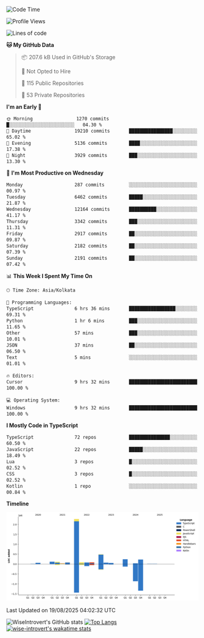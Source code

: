 <!--START_SECTION:waka-->
![Code Time](http://img.shields.io/badge/Code%20Time-2%2C445%20hrs%2043%20mins-blue)

![Profile Views](http://img.shields.io/badge/Profile%20Views-0-blue)

![Lines of code](https://img.shields.io/badge/From%20Hello%20World%20I%27ve%20Written-4.0%20million%20lines%20of%20code-blue)

**🐱 My GitHub Data** 

> 📦 207.6 kB Used in GitHub's Storage 
 > 
> 🚫 Not Opted to Hire
 > 
> 📜 115 Public Repositories 
 > 
> 🔑 53 Private Repositories 
 > 
**I'm an Early 🐤** 

```text
🌞 Morning                1270 commits        █░░░░░░░░░░░░░░░░░░░░░░░░   04.30 % 
🌆 Daytime                19210 commits       ████████████████░░░░░░░░░   65.02 % 
🌃 Evening                5136 commits        ████░░░░░░░░░░░░░░░░░░░░░   17.38 % 
🌙 Night                  3929 commits        ███░░░░░░░░░░░░░░░░░░░░░░   13.30 % 
```
📅 **I'm Most Productive on Wednesday** 

```text
Monday                   287 commits         ░░░░░░░░░░░░░░░░░░░░░░░░░   00.97 % 
Tuesday                  6462 commits        █████░░░░░░░░░░░░░░░░░░░░   21.87 % 
Wednesday                12164 commits       ██████████░░░░░░░░░░░░░░░   41.17 % 
Thursday                 3342 commits        ███░░░░░░░░░░░░░░░░░░░░░░   11.31 % 
Friday                   2917 commits        ██░░░░░░░░░░░░░░░░░░░░░░░   09.87 % 
Saturday                 2182 commits        ██░░░░░░░░░░░░░░░░░░░░░░░   07.39 % 
Sunday                   2191 commits        ██░░░░░░░░░░░░░░░░░░░░░░░   07.42 % 
```


📊 **This Week I Spent My Time On** 

```text
🕑︎ Time Zone: Asia/Kolkata

💬 Programming Languages: 
TypeScript               6 hrs 36 mins       █████████████████░░░░░░░░   69.31 % 
Python                   1 hr 6 mins         ███░░░░░░░░░░░░░░░░░░░░░░   11.65 % 
Other                    57 mins             ███░░░░░░░░░░░░░░░░░░░░░░   10.01 % 
JSON                     37 mins             ██░░░░░░░░░░░░░░░░░░░░░░░   06.50 % 
Text                     5 mins              ░░░░░░░░░░░░░░░░░░░░░░░░░   01.01 % 

🔥 Editors: 
Cursor                   9 hrs 32 mins       █████████████████████████   100.00 % 

💻 Operating System: 
Windows                  9 hrs 32 mins       █████████████████████████   100.00 % 
```

**I Mostly Code in TypeScript** 

```text
TypeScript               72 repos            ███████████████░░░░░░░░░░   60.50 % 
JavaScript               22 repos            █████░░░░░░░░░░░░░░░░░░░░   18.49 % 
Lua                      3 repos             █░░░░░░░░░░░░░░░░░░░░░░░░   02.52 % 
CSS                      3 repos             █░░░░░░░░░░░░░░░░░░░░░░░░   02.52 % 
Kotlin                   1 repo              ░░░░░░░░░░░░░░░░░░░░░░░░░   00.84 % 
```



**Timeline**

![Lines of Code chart](https://raw.githubusercontent.com/wise-introvert/wise-introvert/master/assets/bar_graph.png)


 Last Updated on 19/08/2025 04:02:32 UTC
<!--END_SECTION:waka-->

![WiseIntrovert's GitHub stats](https://github-readme-stats.vercel.app/api?username=wise-introvert&count_private=true&show_icons=true)
[![Top Langs](https://github-readme-stats.vercel.app/api/top-langs/?username=wise-introvert&langs_count=10)](https://github.com/anuraghazra/github-readme-stats)
[![wise-introvert's wakatime stats](https://github-readme-stats.vercel.app/api/wakatime?username=wiseintrovert)](https://github.com/anuraghazra/github-readme-stats)
